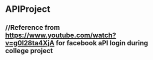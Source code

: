 # APIProject
## //Reference from https://www.youtube.com/watch?v=g0l28ta4XjA for facebook aPI login during college project
